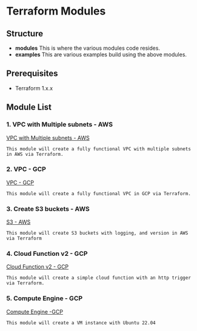 # Terraform Modules
## Structure
- **modules**
This is where the various modules code resides.
- **examples**
This are various examples build using the above modules.

## Prerequisites
- Terraform 1.x.x

## Module List
### 1. VPC with Multiple subnets - AWS 
[VPC with Multiple subnets - AWS](/terraform/aws/modules/vpc/vpc.tf)

    This module will create a fully functional VPC with multiple subnets in AWS via Terraform.
### 2. VPC - GCP
[VPC - GCP](/terraform/gcp/modules/vpc/vpc.tf)

    This module will create a fully functional VPC in GCP via Terraform.
### 3. Create S3 buckets - AWS
[S3 - AWS](/terraform/aws/modules/s3/s3.tf)

    This module will create S3 buckets with logging, and version in AWS via Terraform

### 4. Cloud Function v2 - GCP
[Cloud Function v2 - GCP](/terraform/gcp/modules/cloud_function_v2/function_v2.tf)

    This module will create a simple cloud function with an http trigger via Terraform.

### 5. Compute Engine - GCP
[Compute Engine -GCP](/terraform/gcp/modules/compute_engine/compute_engine.tf)

    This module will create a VM instance with Ubuntu 22.04
